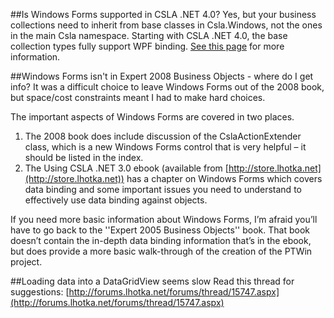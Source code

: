##Is Windows Forms supported in CSLA .NET 4.0?
Yes, but your business collections need to inherit from base classes in Csla.Windows, not the ones in the main Csla namespace. Starting with CSLA .NET 4.0, the base collection types fully support WPF binding. [See this page](WpfCollectionBinding) for more information.

##Windows Forms isn't in Expert 2008 Business Objects - where do I get info?
It was a difficult choice to leave Windows Forms out of the 2008 book, but space/cost constraints meant I had to make hard choices. 

The important aspects of Windows Forms are covered in two places. 

1. The 2008 book does include discussion of the CslaActionExtender class, which is a new Windows Forms control that is very helpful – it should be listed in the index.
2. The Using CSLA .NET 3.0 ebook (available from [http://store.lhotka.net](http://store.lhotka.net)) has a chapter on Windows Forms which covers data binding and some important issues you need to understand to effectively use data binding against objects.

If you need more basic information about Windows Forms, I’m afraid you’ll have to go back to the ''Expert 2005 Business Objects'' book. That book doesn’t contain the in-depth data binding information that’s in the ebook, but does provide a more basic walk-through of the creation of the PTWin project.

##Loading data into a DataGridView seems slow
Read this thread for suggestions: [http://forums.lhotka.net/forums/thread/15747.aspx](http://forums.lhotka.net/forums/thread/15747.aspx)